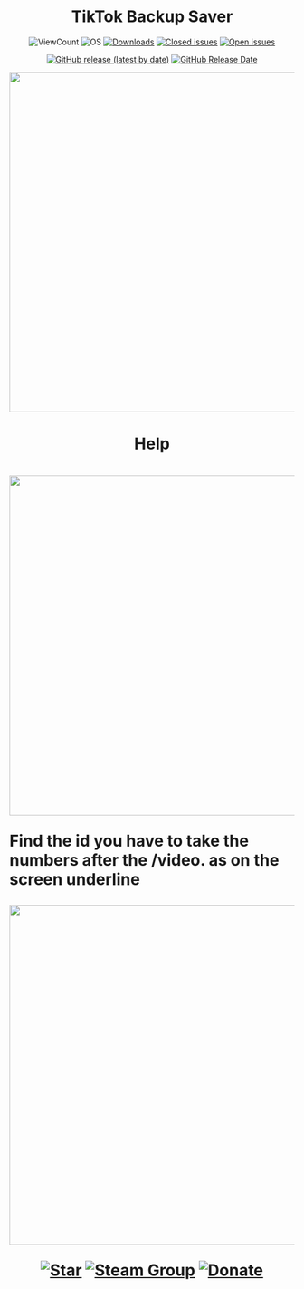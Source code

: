<h1 align='center'>TikTok Backup Saver</h1>

<p align="center">
<img alt="ViewCount" src="https://views.whatilearened.today/views/github/Karbone-DEV/TikTok-Backup-Saver.svg">
<img alt="OS" src="https://img.shields.io/badge/OS-Windows%20/%20Linux / Mac-success">
<a href="https://img.shields.io/github/downloads/Karbone-DEV/TikTok-Backup-Saver/total?label=Downloads&color=success"><img alt="Downloads" src="https://img.shields.io/github/downloads/Karbone-DEV/TikTok-Backup-Saver/total?label=Downloads&color=success"></a>
<a href="https://github.com/MShawon/YouTube-Viewer/issues?q=is%3Aissue+is%3Aclosed"><img alt="Closed issues" src="https://img.shields.io/github/issues-closed/Karbone-DEV/TikTok-Backup-Saver.svg"></a>
<a href="https://github.com/MShawon/YouTube-Viewer/issues?q=is%3Aissue+is%3Aopen"><img alt="Open issues" src="https://img.shields.io/github/issues/Karbone-DEV/TikTok-Backup-Saver"></a>
</p>
<p align="center">
  <a href="https://github.com/MShawon/YouTube-Viewer/releases/latest"><img alt="GitHub release (latest by date)" src="https://img.shields.io/github/v/release/Karbone-DEV/TikTok-Backup-Saver?color=success"></a>
  <a href="https://github.com/MShawon/YouTube-Viewer/releases/latest"><img alt="GitHub Release Date" src="https://img.shields.io/github/release-date/Karbone-DEV/TikTok-Backup-Saver?color=success"></a>
</p>
                                                                                                                                                        

<p align='center'>
<a href='https://user-images.githubusercontent.com/68824394/173254127-898bf792-a99d-402f-8c74-ad9c18cd743c.png'><img src='https://user-images.githubusercontent.com/68824394/173254127-898bf792-a99d-402f-8c74-ad9c18cd743c.png' width=600></a>                                                                                                                                                        

<h1 align='center'>Help<h1>

<p align='center'>
<a href='https://user-images.githubusercontent.com/68824394/173253922-342af846-2785-45cd-8eb7-febb213cfb21.png'><img src='https://user-images.githubusercontent.com/68824394/173253922-342af846-2785-45cd-8eb7-febb213cfb21.png' width=600></a>

**Find the id you have to take the numbers after the /video. as on the screen underline**

<p align='center'>
<a href='https://user-images.githubusercontent.com/68824394/173253949-07c7f05d-7d6b-417e-910f-745437bb2798.png'><img src='https://user-images.githubusercontent.com/68824394/173253949-07c7f05d-7d6b-417e-910f-745437bb2798.png' width=600></a>

<p align='center'>
<a href='https://github.com/Karbone-DEV/TikTok-Backup-Saver'><img src='https://img.shields.io/badge/-Give%20this%20repo%20a%20star!-yellow' alt='Star'></a>
<a href='https://steamcommunity.com/groups/meutegroup'><img src='https://img.shields.io/badge/Steam%20Group-Join!-blue' alt='Steam Group'></a>
<a href='https://paypal.me/karboneyt'><img src='https://img.shields.io/badge/donate-%241-orange' alt='Donate'></a>
</p>
